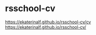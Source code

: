 # rsschool-cv

https://ekaterinalf.github.io/rsschool-cv/cv
https://ekaterinalf.github.io/rsschool-cv/
